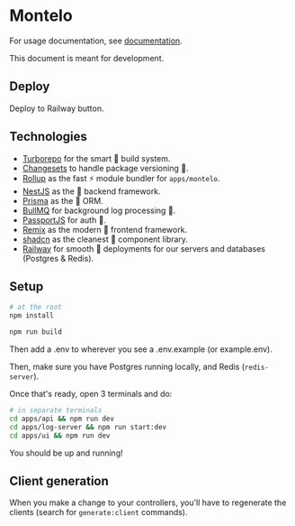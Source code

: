 # Montelo

For usage documentation, see [documentation](https://docs.montelo.ai).

This document is meant for development.

## Deploy

Deploy to Railway button.

## Technologies

- [Turborepo](https://turbo.build/repo) for the smart 🧠 build system.
- [Changesets](https://github.com/changesets/changesets) to handle package versioning 🔢.
- [Rollup](https://rollupjs.org/) as the fast ⚡️ module bundler for `apps/montelo`.
- [NestJS](https://nestjs.com/) as the 🐐 backend framework.
- [Prisma](https://www.prisma.io/) as the 🐐 ORM.
- [BullMQ](https://bullmq.io/) for background log processing 🐂.
- [PassportJS](https://www.passportjs.org/) for auth 🔐.
- [Remix](https://remix.run/) as the modern 🙏 frontend framework.
- [shadcn](https://ui.shadcn.com/) as the cleanest 🧼 component library.
- [Railway](https://railway.app/) for smooth 🕺 deployments for our servers and databases (Postgres & Redis).

## Setup

```bash
# at the root
npm install

npm run build
```

Then add a .env to wherever you see a .env.example (or example.env).

Then, make sure you have Postgres running locally, and Redis (`redis-server`).

Once that's ready, open 3 terminals and do:

```bash
# in separate terminals
cd apps/api && npm run dev
cd apps/log-server && npm run start:dev
cd apps/ui && npm run dev
```

You should be up and running!

## Client generation

When you make a change to your controllers, you'll have to regenerate the clients (search for `generate:client` commands).
